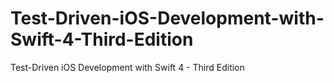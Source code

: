 # Test-Driven-iOS-Development-with-Swift-4-Third-Edition
Test-Driven iOS Development with Swift 4 - Third Edition
